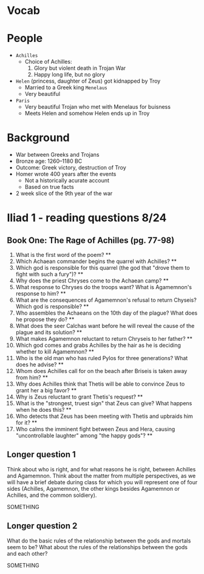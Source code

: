
# Vocab


# People

- `Achilles`
    - Choice of Achilles:
        1. Glory but violent death in Trojan War
        2. Happy long life, but no glory
- `Helen` (princess, daughter of Zeus) got kidnapped by Troy
    - Married to a Greek king `Menelaus`
    - Very beautiful
- `Paris`
    - Very beautiful Trojan who met with Menelaus for buisness
    - Meets Helen and somehow Helen ends up in Troy

# Background

- War between Greeks and Trojans
- Bronze age: 1260–1180 BC
- Outcome: Greek victory, destruction of Troy
- Homer wrote 400 years after the events
    - Not a historically acurate account
    - Based on true facts
- 2 week slice of the 9th year of the war


# Iliad 1 - reading questions 8/24

## Book One: The Rage of Achilles (pg. 77-98)

1) What is the first word of the poem?
**
2) Which Achaean commander begins the quarrel with Achilles?
**
3) Which god is responsible for this quarrel (the god that "drove them to fight with such a fury")?
**
4) Why does the priest Chryses come to the Achaean camp?
**
5) What response to Chryses do the troops want? What is Agamemnon's response to him?
**
6) What are the consequences of Agamemnon's refusal to return Chyseis? Which god is responsible?
**
7) Who assembles the Achaeans on the 10th day of the plague? What does he propose they do?
**
8) What does the seer Calchas want before he will reveal the cause of the plague and its solution?
**
9) What makes Agamemnon reluctant to return Chryseis to her father?
**
10) Which god comes and grabs Achilles by the hair as he is deciding whether to kill Agamemnon?
**
11) Who is the old man who has ruled Pylos for three generations? What does he advise?
**
12) Whom does Achilles call for on the beach after Briseis is taken away from him?
**
13) Why does Achilles think that Thetis will be able to convince Zeus to grant her a big favor?
**
14) Why is Zeus reluctant to grant Thetis's request?
**
15) What is the "strongest, truest sign" that Zeus can give? What happens when he does this?
**
16) Who detects that Zeus has been meeting with Thetis and upbraids him for it?
**
17) Who calms the imminent fight between Zeus and Hera, causing "uncontrollable laughter" among "the happy gods"?
**

## Longer question 1

Think about who is right, and for what reasons he is right, between Achilles and Agamemnon.
Think about the matter from multiple perspectives, as we will have a brief debate during class for which you will represent one of four sides (Achilles, Agamemnon, the other kings besides Agamemnon or Achilles, and the common soldiery).

SOMETHING

## Longer question 2

What do the basic rules of the relationship between the gods and mortals seem to be?
What about the rules of the relationships between the gods and each other?

SOMETHING
